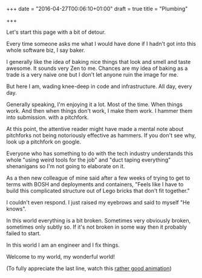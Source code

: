 +++
date = "2016-04-27T00:06:10+01:00"
draft = true
title = "Plumbing"

+++

Let's start this page with a bit of detour.

Every time someone asks me what I would have done if I hadn't got into this whole software biz, I say baker.

I generally like the idea of baking nice things that look and smell and taste awesome. It sounds very Zen to me. Chances are my idea of baking as a trade is a very naive one but I don't let anyone ruin the image for me.

But here I am, wading knee-deep in code and infrastructure. All day, every day.

Generally speaking, I'm enjoying it a lot. Most of the time. When things work. And then when things don't work, I make them work. I hammer them into submission. with a pitchfork.

At this point, the attentive reader might have made a mental note about pitchforks not being notoriously effective as hammers. If you don't see why, look up a pitchfork on google.

Everyone who has something to do with the tech industry understands this whole "using weird tools for the job" and "duct taping everything" shenanigans so I'm not going to elaborate on it.

As a then new colleague of mine said after a few weeks of trying to get to terms with BOSH and deployments and containers, "Feels like I have to build this complicated structure out of Lego bricks that don't fit together."

I couldn't even respond. I just raised my eyebrows and said to myself "He knows".

In this world everything is a bit broken. Sometimes very obviously broken, sometimes only subtly so. If it's not broken in some way then it probably failed to start.

In this world I am an engineer and I fix things.

Welcome to my world, my wonderful world!

(To fully appreciate the last line, watch this [rather good animation](https://youtu.be/9vq63q45qfk))

